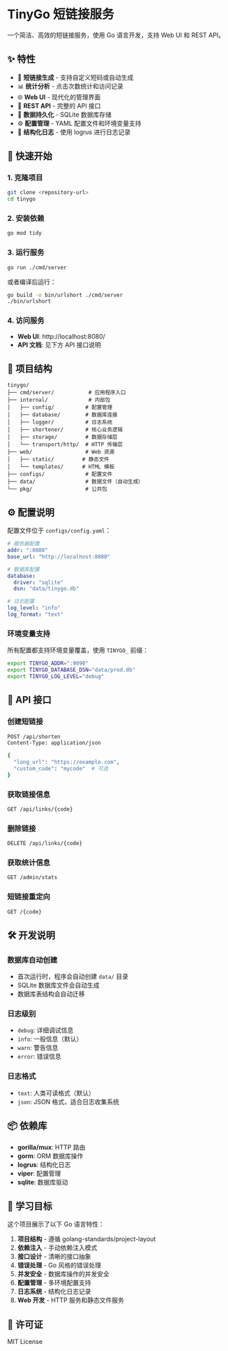 # TinyGo 短链接服务

一个简洁、高效的短链接服务，使用 Go 语言开发，支持 Web UI 和 REST API。

## ✨ 特性

- 🔗 **短链接生成** - 支持自定义短码或自动生成
- 📊 **统计分析** - 点击次数统计和访问记录
- 🌐 **Web UI** - 现代化的管理界面
- 🔌 **REST API** - 完整的 API 接口
- 💾 **数据持久化** - SQLite 数据库存储
- ⚙️ **配置管理** - YAML 配置文件和环境变量支持
- 📝 **结构化日志** - 使用 logrus 进行日志记录

## 🚀 快速开始

### 1. 克隆项目
```bash
git clone <repository-url>
cd tinygo
```

### 2. 安装依赖
```bash
go mod tidy
```

### 3. 运行服务
```bash
go run ./cmd/server
```

或者编译后运行：
```bash
go build -o bin/urlshort ./cmd/server
./bin/urlshort
```

### 4. 访问服务
- **Web UI**: http://localhost:8080/
- **API 文档**: 见下方 API 接口说明

## 📁 项目结构

```
tinygo/
├── cmd/server/           # 应用程序入口
├── internal/             # 内部包
│   ├── config/          # 配置管理
│   ├── database/        # 数据库连接
│   ├── logger/          # 日志系统
│   ├── shortener/       # 核心业务逻辑
│   ├── storage/         # 数据存储层
│   └── transport/http/  # HTTP 传输层
├── web/                 # Web 资源
│   ├── static/         # 静态文件
│   └── templates/      # HTML 模板
├── configs/             # 配置文件
├── data/                # 数据文件（自动生成）
└── pkg/                 # 公共包
```

## ⚙️ 配置说明

配置文件位于 `configs/config.yaml`：

```yaml
# 服务器配置
addr: ":8080"
base_url: "http://localhost:8080"

# 数据库配置
database:
  driver: "sqlite"
  dsn: "data/tinygo.db"

# 日志配置
log_level: "info"
log_format: "text"
```

### 环境变量支持

所有配置都支持环境变量覆盖，使用 `TINYGO_` 前缀：

```bash
export TINYGO_ADDR=":9090"
export TINYGO_DATABASE_DSN="data/prod.db"
export TINYGO_LOG_LEVEL="debug"
```

## 🔌 API 接口

### 创建短链接
```bash
POST /api/shorten
Content-Type: application/json

{
  "long_url": "https://example.com",
  "custom_code": "mycode"  # 可选
}
```

### 获取链接信息
```bash
GET /api/links/{code}
```

### 删除链接
```bash
DELETE /api/links/{code}
```

### 获取统计信息
```bash
GET /admin/stats
```

### 短链接重定向
```bash
GET /{code}
```

## 🛠️ 开发说明

### 数据库自动创建
- 首次运行时，程序会自动创建 `data/` 目录
- SQLite 数据库文件会自动生成
- 数据库表结构会自动迁移

### 日志级别
- `debug`: 详细调试信息
- `info`: 一般信息（默认）
- `warn`: 警告信息
- `error`: 错误信息

### 日志格式
- `text`: 人类可读格式（默认）
- `json`: JSON 格式，适合日志收集系统

## 📦 依赖库

- **gorilla/mux**: HTTP 路由
- **gorm**: ORM 数据库操作
- **logrus**: 结构化日志
- **viper**: 配置管理
- **sqlite**: 数据库驱动

## 🎯 学习目标

这个项目展示了以下 Go 语言特性：

1. **项目结构** - 遵循 golang-standards/project-layout
2. **依赖注入** - 手动依赖注入模式
3. **接口设计** - 清晰的接口抽象
4. **错误处理** - Go 风格的错误处理
5. **并发安全** - 数据库操作的并发安全
6. **配置管理** - 多环境配置支持
7. **日志系统** - 结构化日志记录
8. **Web 开发** - HTTP 服务和静态文件服务

## 📄 许可证

MIT License